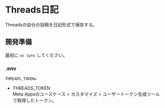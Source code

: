 # Threads日記

Threadsの自分の投稿を日記形式で保存する。

## 開発準備

最初に `uv sync` してください。

### .env

```
THREADS_TOKEN=
```

- THREADS_TOKEN  
  Meta Appsのユースケース > カスタマイズ >  ユーザートークン生成ツールで取得したトークン。
